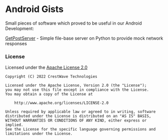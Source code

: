 # Android Gists

Small pieces of software which proved to be useful in our Android Development:

[GetPostServer](GetPostServer/) - Simple file-base server on Python to provide mock network responses

### License

Licensed under the [Apache License 2.0](http://www.apache.org/licenses/LICENSE-2.0)

	Copyright (C) 2022 CrestWave Technologies

	Licensed under the Apache License, Version 2.0 (the "License");
	you may not use this file except in compliance with the License.
	You may obtain a copy of the License at

	    http://www.apache.org/licenses/LICENSE-2.0

	Unless required by applicable law or agreed to in writing, software
	distributed under the License is distributed on an "AS IS" BASIS,
	WITHOUT WARRANTIES OR CONDITIONS OF ANY KIND, either express or implied.
	See the License for the specific language governing permissions and
	limitations under the License.

